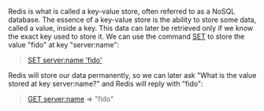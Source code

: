 Redis is what is called a key-value store, often referred to as a NoSQL
database. The essence of a key-value store is the ability to store some data,
called a value, inside a key. This data can later be retrieved only if we know
the exact key used to store it. We can use the command [SET](#help) to store the value
"fido" at key "server:name":

> [SET server:name 'fido'](#run)

Redis will store our data permanently, so we can later ask "What is the value
stored at key server:name?" and Redis will reply with "fido":

> [GET server:name](#run) => "fido"
